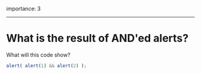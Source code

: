 importance: 3

---

# What is the result of AND'ed alerts?

What will this code show?

```js
alert( alert(1) && alert(2) );
```

